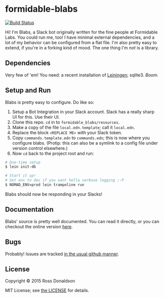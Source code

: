 # formidable-blabs

[![Build Status](https://travis-ci.org/Gastove/formidable-blabs.svg?branch=master)](https://travis-ci.org/Gastove/formidable-blabs)

Hi! I'm Blabs, a Slack bot originally written for the fine people at Formidable
Labs. You could run me, too! I have minimal external dependencies, and a lot of
my behavior can be configured from a flat file. I'm also pretty easy to extend,
if you're in a forking kind of mood. The one thing I'm _not_ is a library.

## Dependencies

Very few of 'em! You need: a recent installation of
[Leiningen](http://leiningen.org/); sqlite3. _Boom_.

## Setup and Run

Blabs is pretty easy to configure. Do like so:

1. Setup a Bot Integration in your Slack account. Slack has a really sharp UI
   for this. Use their UI.
2. Clone this repo. `cd` in to `formidable_blabs/resources`.
3. Make a copy of the file `local.edn.template`; call it `local.edn`.
4. Replace the block `<REPLACE ME>` with your Slack token.
5. Copy `commands.template.edn` to `commands.edn`; this is now where you
   configure blabs. (Protip: this can also be a symlink to a config file under
   version control elsewhere.)
6. Now `cd` back to the project root and run:

```bash
# One-time setup
$ lein init-db

# Start it up!
# Set env to dev if you want hella verbose logging ;-P
$ NOMAD_ENV=prod lein trampoline run
```

Blabs should now be responding in your Slacks!

## Documentation

Blabs' source is pretty well documented. You can read it directly, or you can
checkout the online version [here](http://blog.gastove.com/formidable-blabs).

## Bugs

Probably! Issues are tracked [in the usual github manner](https://github.com/Gastove/formidable-blabs/issues).

## License

Copyright © 2015 Ross Donaldson

MIT License; see [the LICENSE](LICENSE) for details.
